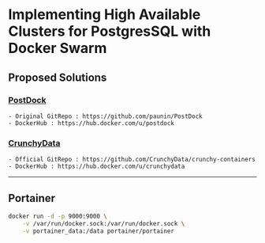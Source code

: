 # Implementing High Available Clusters for PostgresSQL with Docker Swarm

## Proposed Solutions
### [PostDock](./PostDock)
    - Original GitRepo : https://github.com/paunin/PostDock 
    - DockerHub : https://hub.docker.com/u/postdock 
### [CrunchyData](./CrunchyData)
    - Official GitRepo : https://github.com/CrunchyData/crunchy-containers
    - DockerHub : https://hub.docker.com/u/crunchydata

----
## Portainer
```bash
docker run -d -p 9000:9000 \
    -v /var/run/docker.sock:/var/run/docker.sock \
    -v portainer_data:/data portainer/portainer
```

